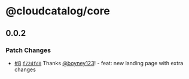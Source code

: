 # @cloudcatalog/core

## 0.0.2

### Patch Changes

- [#8](https://github.com/boyney123/cloudcatalog/pull/8) [`f72dfd0`](https://github.com/boyney123/cloudcatalog/commit/f72dfd010297c29767cdee98736849830eee40e8) Thanks [@boyney123](https://github.com/boyney123)! - feat: new landing page with extra changes

